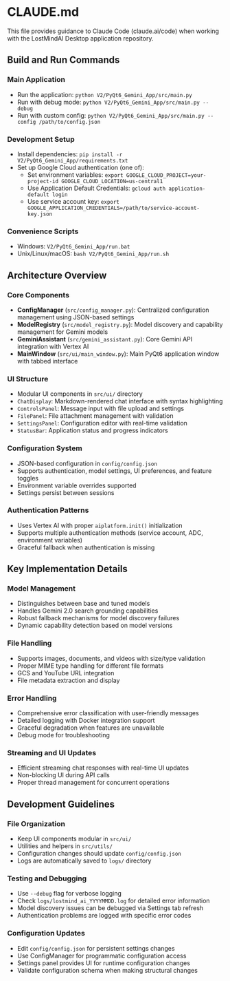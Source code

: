 # CLAUDE.md

This file provides guidance to Claude Code (claude.ai/code) when working with the LostMindAI Desktop application repository.

## Build and Run Commands

### Main Application
- Run the application: `python V2/PyQt6_Gemini_App/src/main.py`
- Run with debug mode: `python V2/PyQt6_Gemini_App/src/main.py --debug`
- Run with custom config: `python V2/PyQt6_Gemini_App/src/main.py --config /path/to/config.json`

### Development Setup
- Install dependencies: `pip install -r V2/PyQt6_Gemini_App/requirements.txt`
- Set up Google Cloud authentication (one of):
  - Set environment variables: `export GOOGLE_CLOUD_PROJECT=your-project-id GOOGLE_CLOUD_LOCATION=us-central1`
  - Use Application Default Credentials: `gcloud auth application-default login`
  - Use service account key: `export GOOGLE_APPLICATION_CREDENTIALS=/path/to/service-account-key.json`

### Convenience Scripts
- Windows: `V2/PyQt6_Gemini_App/run.bat`
- Unix/Linux/macOS: `bash V2/PyQt6_Gemini_App/run.sh`

## Architecture Overview

### Core Components
- **ConfigManager** (`src/config_manager.py`): Centralized configuration management using JSON-based settings
- **ModelRegistry** (`src/model_registry.py`): Model discovery and capability management for Gemini models
- **GeminiAssistant** (`src/gemini_assistant.py`): Core Gemini API integration with Vertex AI
- **MainWindow** (`src/ui/main_window.py`): Main PyQt6 application window with tabbed interface

### UI Structure
- Modular UI components in `src/ui/` directory
- `ChatDisplay`: Markdown-rendered chat interface with syntax highlighting
- `ControlsPanel`: Message input with file upload and settings
- `FilePanel`: File attachment management with validation
- `SettingsPanel`: Configuration editor with real-time validation
- `StatusBar`: Application status and progress indicators

### Configuration System
- JSON-based configuration in `config/config.json`
- Supports authentication, model settings, UI preferences, and feature toggles
- Environment variable overrides supported
- Settings persist between sessions

### Authentication Patterns
- Uses Vertex AI with proper `aiplatform.init()` initialization
- Supports multiple authentication methods (service account, ADC, environment variables)
- Graceful fallback when authentication is missing

## Key Implementation Details

### Model Management
- Distinguishes between base and tuned models
- Handles Gemini 2.0 search grounding capabilities
- Robust fallback mechanisms for model discovery failures
- Dynamic capability detection based on model versions

### File Handling
- Supports images, documents, and videos with size/type validation
- Proper MIME type handling for different file formats
- GCS and YouTube URL integration
- File metadata extraction and display

### Error Handling
- Comprehensive error classification with user-friendly messages
- Detailed logging with Docker integration support
- Graceful degradation when features are unavailable
- Debug mode for troubleshooting

### Streaming and UI Updates
- Efficient streaming chat responses with real-time UI updates
- Non-blocking UI during API calls
- Proper thread management for concurrent operations

## Development Guidelines

### File Organization
- Keep UI components modular in `src/ui/`
- Utilities and helpers in `src/utils/`
- Configuration changes should update `config/config.json`
- Logs are automatically saved to `logs/` directory

### Testing and Debugging
- Use `--debug` flag for verbose logging
- Check `logs/lostmind_ai_YYYYMMDD.log` for detailed error information
- Model discovery issues can be debugged via Settings tab refresh
- Authentication problems are logged with specific error codes

### Configuration Updates
- Edit `config/config.json` for persistent settings changes
- Use ConfigManager for programmatic configuration access
- Settings panel provides UI for runtime configuration changes
- Validate configuration schema when making structural changes
